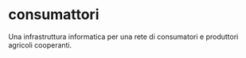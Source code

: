 consumattori
============

Una infrastruttura informatica per una rete di consumatori e produttori agricoli cooperanti.